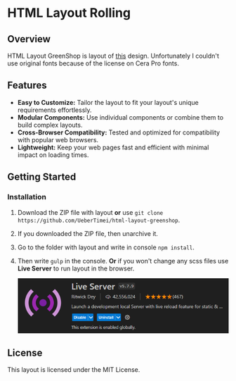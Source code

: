 # HTML Layout Rolling

## Overview

HTML Layout GreenShop is layout of [this](<https://www.figma.com/file/BeJ7F91dnIOSwVdvcRwMqn/GreenShop-(Copy)?type=design&mode=design&t=UzznKXluGssAH2Ld-0>) design. Unfortunately I couldn't use original fonts because of the license on Cera Pro fonts.

## Features

- **Easy to Customize:** Tailor the layout to fit your layout's unique requirements effortlessly.
- **Modular Components:** Use individual components or combine them to build complex layouts.
- **Cross-Browser Compatibility:** Tested and optimized for compatibility with popular web browsers.
- **Lightweight:** Keep your web pages fast and efficient with minimal impact on loading times.

## Getting Started

### Installation

1. Download the ZIP file with layout **or** use `git clone https://github.com/UeberTimei/html-layout-greenshop`.
2. If you downloaded the ZIP file, then unarchive it.
3. Go to the folder with layout and write in console `npm install`.
4. Then write `gulp` in the console. **Or** if you won't change any scss files use **Live Server** to run layout in the browser.

   ![Live Server](./image.png)

## License

This layout is licensed under the MIT License.
